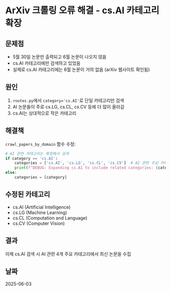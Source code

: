# ArXiv 크롤링 오류 해결 - cs.AI 카테고리 확장

## 문제점
- 5월 30일 논문만 출력되고 6월 논문이 나오지 않음
- cs.AI 카테고리에만 검색하고 있었음
- 실제로 cs.AI 카테고리에는 6월 논문이 거의 없음 (arXiv 웹사이트 확인됨)

## 원인
1. `routes.py`에서 `category='cs.AI'`로 단일 카테고리만 검색
2. AI 논문들이 주로 cs.LG, cs.CL, cs.CV 등에 더 많이 올라감
3. cs.AI는 상대적으로 작은 카테고리

## 해결책
`crawl_papers_by_domain` 함수 수정:
```python
# AI 관련 카테고리는 확장해서 검색
if category == 'cs.AI':
    categories = ['cs.AI', 'cs.LG', 'cs.CL', 'cs.CV']  # AI 관련 주요 카테고리
    print(f"DEBUG: Expanding cs.AI to include related categories: {categories}")
else:
    categories = [category]
```

## 수정된 카테고리
- cs.AI (Artificial Intelligence)
- cs.LG (Machine Learning) 
- cs.CL (Computation and Language)
- cs.CV (Computer Vision)

## 결과
이제 cs.AI 검색 시 AI 관련 4개 주요 카테고리에서 최신 논문을 수집

## 날짜
2025-06-03
